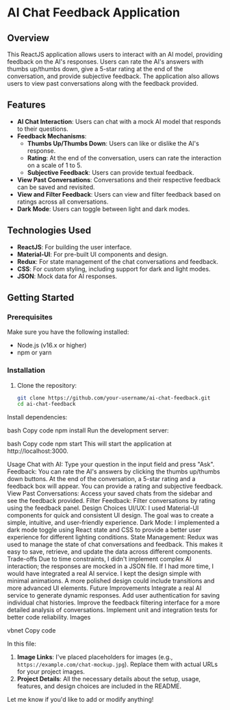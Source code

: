 # AI Chat Feedback Application

## Overview

This ReactJS application allows users to interact with an AI model, providing feedback on the AI's responses. Users can rate the AI's answers with thumbs up/thumbs down, give a 5-star rating at the end of the conversation, and provide subjective feedback. The application also allows users to view past conversations along with the feedback provided.

## Features

- **AI Chat Interaction**: Users can chat with a mock AI model that responds to their questions.
- **Feedback Mechanisms**:
  - **Thumbs Up/Thumbs Down**: Users can like or dislike the AI's response.
  - **Rating**: At the end of the conversation, users can rate the interaction on a scale of 1 to 5.
  - **Subjective Feedback**: Users can provide textual feedback.
- **View Past Conversations**: Conversations and their respective feedback can be saved and revisited.
- **View and Filter Feedback**: Users can view and filter feedback based on ratings across all conversations.
- **Dark Mode**: Users can toggle between light and dark modes.

## Technologies Used

- **ReactJS**: For building the user interface.
- **Material-UI**: For pre-built UI components and design.
- **Redux**: For state management of the chat conversations and feedback.
- **CSS**: For custom styling, including support for dark and light modes.
- **JSON**: Mock data for AI responses.

## Getting Started

### Prerequisites

Make sure you have the following installed:

- Node.js (v16.x or higher)
- npm or yarn

### Installation

1. Clone the repository:
   ```bash
   git clone https://github.com/your-username/ai-chat-feedback.git
   cd ai-chat-feedback
Install dependencies:

bash
Copy code
npm install
Run the development server:

bash
Copy code
npm start
This will start the application at http://localhost:3000.

Usage
Chat with AI: Type your question in the input field and press "Ask".
Feedback:
You can rate the AI's answers by clicking the thumbs up/thumbs down buttons.
At the end of the conversation, a 5-star rating and a feedback box will appear. You can provide a rating and subjective feedback.
View Past Conversations: Access your saved chats from the sidebar and see the feedback provided.
Filter Feedback: Filter conversations by rating using the feedback panel.
Design Choices
UI/UX: I used Material-UI components for quick and consistent UI design. The goal was to create a simple, intuitive, and user-friendly experience.
Dark Mode: I implemented a dark mode toggle using React state and CSS to provide a better user experience for different lighting conditions.
State Management: Redux was used to manage the state of chat conversations and feedback. This makes it easy to save, retrieve, and update the data across different components.
Trade-offs
Due to time constraints, I didn't implement complex AI interaction; the responses are mocked in a JSON file. If I had more time, I would have integrated a real AI service.
I kept the design simple with minimal animations. A more polished design could include transitions and more advanced UI elements.
Future Improvements
Integrate a real AI service to generate dynamic responses.
Add user authentication for saving individual chat histories.
Improve the feedback filtering interface for a more detailed analysis of conversations.
Implement unit and integration tests for better code reliability.
Images


vbnet
Copy code

In this file:

1. **Image Links**: I've placed placeholders for images (e.g., `https://example.com/chat-mockup.jpg`). Replace them with actual URLs for your project images.
2. **Project Details**: All the necessary details about the setup, usage, features, and design choices are included in the README.

Let me know if you'd like to add or modify anything!
